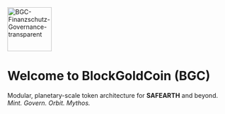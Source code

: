 </head>
<body>
  <div class="welcome-block">
   <img width="100" height="100" alt="BGC-Finanzschutz-Governance-transparent" src="https://github.com/user-attachments/assets/c6d1e0c1-cc87-430d-8dfc-0910a64068f8" />
    <div class="welcome-text">
      <h1>Welcome to <strong>BlockGoldCoin (BGC)</strong></h1>
      <p>
        Modular, planetary-scale token architecture for <strong>SAFEARTH</strong> and beyond.<br />
        <em>Mint. Govern. Orbit. Mythos.</em>
      </p>
    </div>
  </div>
</body>
</html>

<!--
**BlockGoldCoin/BlockGoldCoin** is a ✨ _special_ ✨ repository because its `README.md` (this file) appears on your GitHub profile.

Here are some ideas to get you started:

- 🔭 I’m currently working on ...
- 🌱 I’m currently learning ...
- 👯 I’m looking to collaborate on ...
- 🤔 I’m looking for help with ...
- 💬 Ask me about ...
- 📫 How to reach me: ...
- 😄 Pronouns: ...
- ⚡ Fun fact: ...
-->
